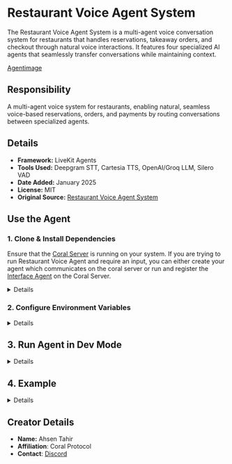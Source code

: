 # Restaurant Voice Agent System

The Restaurant Voice Agent System is a multi-agent voice conversation system for restaurants that handles reservations, takeaway orders, and checkout through natural voice interactions. It features four specialized AI agents that seamlessly transfer conversations while maintaining context.

[Agentimage](https://github.com/Coral-Protocol/awesome-agents-for-multi-agent-systems/blob/main/images/Coral-RestaurantVoice-Agent.png)

## Responsibility
A multi-agent voice system for restaurants, enabling natural, seamless voice-based reservations, orders, and payments by routing conversations between specialized agents.

## Details
- **Framework:** LiveKit Agents
- **Tools Used:** Deepgram STT, Cartesia TTS, OpenAI/Groq LLM, Silero VAD
- **Date Added:** January 2025
- **License:** MIT
- **Original Source:** [Restaurant Voice Agent System](https://github.com/livekit/agents/blob/main/examples/voice_agents/restaurant_agent.py)

## Use the Agent

### 1. Clone & Install Dependencies

Ensure that the [Coral Server](https://github.com/Coral-Protocol/coral-server) is running on your system. If you are trying to run Restaurant Voice Agent and require an input, you can either create your agent which communicates on the coral server or run and register the [Interface Agent](https://github.com/Coral-Protocol/Coral-Interface-Agent) on the Coral Server.

<details>

```bash
# In a new terminal clone the repository:
git clone https://github.com/Coral-Protocol/Coral-RestaurantVoice-Agent.git

# Navigate to the project directory:
cd Coral-RestaurantVoice-Agent
# Install `uv`:
pip install uv

# Install dependencies from `pyproject.toml` using `uv`:
uv sync
```

### Troubleshooting

If you encounter errors related to post_writer, run these commands:

```bash
# Copy the client sse.py from utils to mcp package (Linux/ Mac)
cp -r utils/sse.py .venv/lib/python3.13/site-packages/mcp/client/sse.py

# OR Copy this for Windows
cp -r utils\sse.py .venv\Lib\site-packages\mcp\client\sse.py
```

</details>

### 2. Configure Environment Variables

<details>

Copy the example file and add your API keys:

```bash
cp .env.example .env
```

Update `.env` with:
- `LIVEKIT_URL`
- `LIVEKIT_API_KEY` ([Get LiveKit API Key](https://cloud.livekit.io/))
- `LIVEKIT_API_SECRET` ([Get LiveKit API Secret](https://cloud.livekit.io/))
- `DEEPGRAM_API_KEY` ([Get Deepgram API Key](https://deepgram.com/))
- `CARTESIA_API_KEY` ([Get Cartesia API Key](https://play.cartesia.ai/keys))
- `API_KEY` ([Get OpenAI API Key](https://platform.openai.com/api-keys)) /([Get GROQ API Key](https://console.groq.com/keys))
- configure the LLM model you want to use

</details>

## 3. Run Agent in Dev Mode
<details>

```bash
uv run python main.py console
```
If you want to run the Agent using [Coral-Studio UI](https://github.com/Coral-Protocol/coral-studio) you can do so but it may not support Voice input and outputs from the UI and only the messages sent using Coral tools will be visible.You
clone it and run it according to the instructions in the readme and run this agent in your terminal.

</details>

## 4. Example
<details>

## Agent System

### 🏪 Greeter Agent
Welcomes customers, presents menu (Pizza $10, Salad $5, Ice Cream $3, Coffee $2), and routes to specialized agents.

### 📅 Reservation Agent
Handles dining reservations - collects time, customer name, and phone number.

### 🥡 Takeaway Agent
Processes food orders - takes orders from menu, clarifies requests, confirms details.

### 💳 Checkout Agent
Handles payments - calculates expenses, collects contact info and credit card details.

## Usage Examples

<details>

**Getting Started:**
1. Start the agent using `uv run python main.py console`
2. The Greeter Agent will automatically welcome you to the restaurant
3. Say "Hi!" or any greeting to initiate the conversation
4. The agent will then listen to other agent calling it (for example interface agent)
5. Continue your conversation naturally - the system will route you to the appropriate specialized agent

**Making a Reservation:**
1. Say: "I'd like to make a reservation"
2. The system routes you to the Reservation Agent
3. Provide preferred time, name, and phone
4. Confirm details

**Ordering Takeaway:**
1. Say: "I want to order food"
2. The system routes you to the Takeaway Agent
3. Place order from menu
4. Get routed to Checkout Agent for payment
5. Provide payment information and complete transaction

</details>
</details>

## Creator Details
- **Name:** Ahsen Tahir
- **Affiliation**: Coral Protocol
- **Contact**: [Discord](https://discord.com/invite/Xjm892dtt3)

